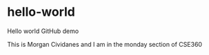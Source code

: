 # hello-world
Hello world GitHub demo

This is Morgan Cividanes and I am in the monday section of CSE360
